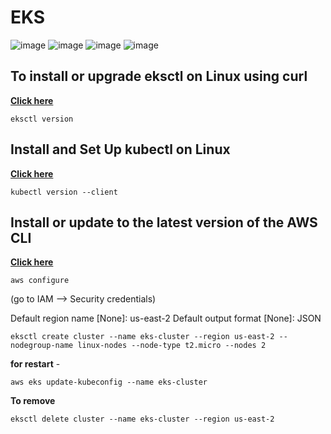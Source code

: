 # EKS

![image](https://github.com/pythonkid2/DevOps-Practice/assets/100591950/73530670-c8c5-4228-9ec3-45e42b831ee1)
![image](https://github.com/pythonkid2/DevOps-Practice/assets/100591950/528ede28-caa8-4769-a6c2-e883cb9bcd71)
![image](https://github.com/pythonkid2/DevOps-Practice/assets/100591950/3526b2bd-7375-467a-b57d-10e487650c9f)
![image](https://github.com/pythonkid2/DevOps-Practice/assets/100591950/0b78a999-1989-4894-b08a-1533a96d34c8)


## To install or upgrade eksctl on Linux using curl

**[Click here](https://docs.aws.amazon.com/emr/latest/EMR-on-EKS-DevelopmentGuide/setting-up-eksctl.html)**

```
eksctl version
```

## Install and Set Up kubectl on Linux

**[Click here](https://kubernetes.io/docs/tasks/tools/install-kubectl-linux/)**

```
kubectl version --client
```
## Install or update to the latest version of the AWS CLI

**[Click here](https://docs.aws.amazon.com/cli/latest/userguide/getting-started-install.html)**
```
aws configure
```
(go to IAM --> Security credentials)

Default region name [None]: us-east-2
Default output format [None]: JSON

```
eksctl create cluster --name eks-cluster --region us-east-2 --nodegroup-name linux-nodes --node-type t2.micro --nodes 2
```

**for restart** -

```
aws eks update-kubeconfig --name eks-cluster
```

**To remove** 

```
eksctl delete cluster --name eks-cluster --region us-east-2
```
